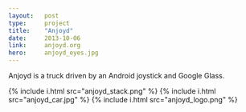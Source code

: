 ```yaml
---
layout:   post
type:     project
title:    "Anjoyd"
date:     2013-10-06
link:     anjoyd.org
hero:     anjoyd_eyes.jpg
---
```


Anjoyd is a truck driven by an Android joystick and Google Glass.

{% include i.html src="anjoyd_stack.png" %}
{% include i.html src="anjoyd_car.jpg" %}
{% include i.html src="anjoyd_logo.png" %}
